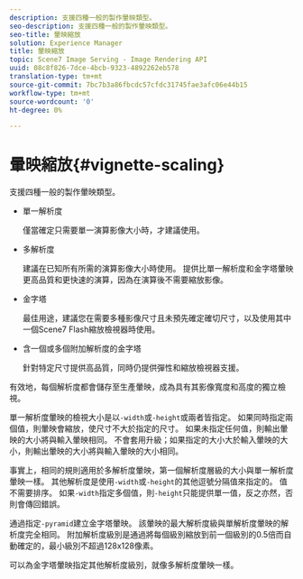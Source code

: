 ```yaml
---
description: 支援四種一般的製作暈映類型。
seo-description: 支援四種一般的製作暈映類型。
seo-title: 暈映縮放
solution: Experience Manager
title: 暈映縮放
topic: Scene7 Image Serving - Image Rendering API
uuid: 08c8f826-7dce-4bcb-9323-4892262eb578
translation-type: tm+mt
source-git-commit: 7bc7b3a86fbcdc57cfdc31745fae3afc06e44b15
workflow-type: tm+mt
source-wordcount: '0'
ht-degree: 0%

---
```



# 暈映縮放{#vignette-scaling}

支援四種一般的製作暈映類型。

* 單一解析度

   僅當確定只需要單一演算影像大小時，才建議使用。
* 多解析度

   建議在已知所有所需的演算影像大小時使用。 提供比單一解析度和金字塔暈映更高品質和更快速的演算，因為在演算後不需要縮放影像。
* 金字塔

   最佳用途，建議您在需要多種影像尺寸且未預先確定確切尺寸，以及使用其中一個Scene7 Flash縮放檢視器時使用。
* 含一個或多個附加解析度的金字塔

   針對特定尺寸提供高品質，同時仍提供彈性和縮放檢視器支援。

有效地，每個解析度都會儲存至生產暈映，成為具有其影像寬度和高度的獨立檢視。

單一解析度暈映的檢視大小是以`-width`或`-height`或兩者皆指定。 如果同時指定兩個值，則暈映會縮放，使尺寸不大於指定的尺寸。 如果未指定任何值，則輸出暈映的大小將與輸入暈映相同。 不會套用升級；如果指定的大小大於輸入暈映的大小，則輸出暈映的大小將與輸入暈映的大小相同。

事實上，相同的規則適用於多解析度暈映，第一個解析度層級的大小與單一解析度暈映一樣。 其他解析度是使用`-width`或`-height`的其他逗號分隔值來指定的。 值不需要排序。 如果`-width`指定多個值，則`-height`只能提供單一值，反之亦然，否則會傳回錯誤。

通過指定`-pyramid`建立金字塔暈映。 該暈映的最大解析度級與單解析度暈映的解析度完全相同。 附加解析度級別是通過將每個級別縮放到前一個級別的0.5倍而自動確定的，最小級別不超過128x128像素。

可以為金字塔暈映指定其他解析度級別，就像多解析度暈映一樣。
